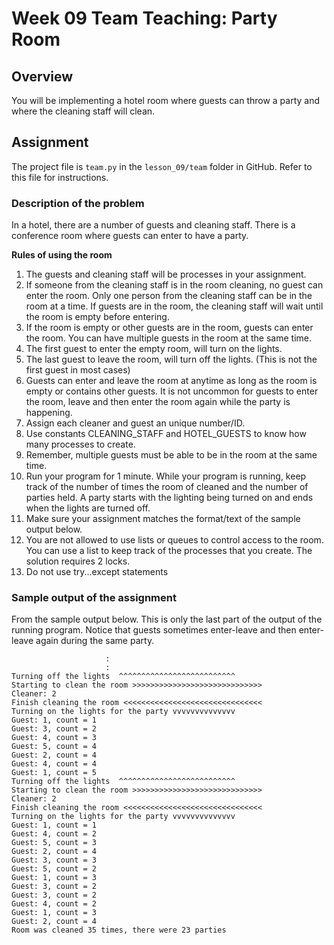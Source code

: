 #  Week 09 Team Teaching: Party Room

## Overview

You will be implementing a hotel room where guests can throw a party and where the cleaning staff will clean.

## Assignment

The project file is `team.py` in the `lesson_09/team` folder in GitHub.  Refer to this file for instructions.

### Description of the problem

In a hotel, there are a number of guests and cleaning staff.  There is a conference room where guests can enter to have a party.

**Rules of using the room**

1. The guests and cleaning staff will be processes in your assignment.
2. If someone from the cleaning staff is in the room cleaning, no guest can enter the room.  Only one person from the cleaning staff can be in the room at a time.  If guests are in the room, the cleaning staff will wait until the room is empty before entering.
3. If the room is empty or other guests are in the room, guests can enter the room.  You can have multiple guests in the room at the same time.
4. The first guest to enter the empty room, will turn on the lights.
5. The last guest to leave the room, will turn off the lights.  (This is not the first guest in most cases)
6. Guests can enter and leave the room at anytime as long as the room is empty or contains other guests. It is not uncommon for guests to enter the room, leave and then enter the room again while the party is happening.
7. Assign each cleaner and guest an unique number/ID.
8. Use constants CLEANING_STAFF and HOTEL_GUESTS to know how many processes to create.
9. Remember, multiple guests must be able to be in the room at the same time.
10. Run your program for 1 minute.  While your program is running, keep track of the number of times the room of cleaned and the number of parties held.  A party starts with the lighting being turned on and ends when the lights are turned off.
11. Make sure your assignment matches the format/text of the sample output below.
12. You are not allowed to use lists or queues to control access to the room. You can use a list to keep track of the processes that you create.  The solution requires 2 locks.
13. Do not use try...except statements

### Sample output of the assignment

From the sample output below.  This is only the last part of the output of the running program.  Notice that guests sometimes enter-leave and then enter-leave again during the same party.

```
                     :
                     :
Turning off the lights  ^^^^^^^^^^^^^^^^^^^^^^^^^^
Starting to clean the room >>>>>>>>>>>>>>>>>>>>>>>>>>>>>
Cleaner: 2
Finish cleaning the room <<<<<<<<<<<<<<<<<<<<<<<<<<<<<<<
Turning on the lights for the party vvvvvvvvvvvvvv
Guest: 1, count = 1
Guest: 3, count = 2
Guest: 4, count = 3
Guest: 5, count = 4
Guest: 2, count = 4
Guest: 4, count = 4
Guest: 1, count = 5
Turning off the lights  ^^^^^^^^^^^^^^^^^^^^^^^^^^
Starting to clean the room >>>>>>>>>>>>>>>>>>>>>>>>>>>>>
Cleaner: 2
Finish cleaning the room <<<<<<<<<<<<<<<<<<<<<<<<<<<<<<<
Turning on the lights for the party vvvvvvvvvvvvvv
Guest: 1, count = 1
Guest: 4, count = 2
Guest: 5, count = 3
Guest: 2, count = 4
Guest: 3, count = 3
Guest: 5, count = 2
Guest: 1, count = 3
Guest: 3, count = 2
Guest: 3, count = 2
Guest: 4, count = 2
Guest: 1, count = 3
Guest: 2, count = 4
Room was cleaned 35 times, there were 23 parties
```
